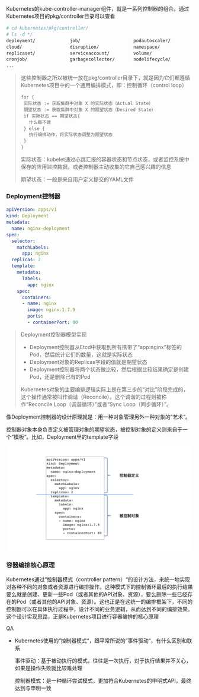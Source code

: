 Kubernetes的kube-controller-manager组件，就是一系列控制器的组合。通过Kubernetes项目的pkg/controller目录可以查看

~~~bash
# cd kubernetes/pkg/controller/
# ls -d */              
deployment/             job/                    podautoscaler/          
cloud/                  disruption/             namespace/              
replicaset/             serviceaccount/         volume/
cronjob/                garbagecollector/       nodelifecycle/          replication/            statefulset/            daemon/
...
~~~

>这些控制器之所以被统一放在pkg/controller目录下，就是因为它们都遵循Kubernetes项目中的一个通用编排模式，即：控制循环（control loop）
>
>~~~tex
>for {
>  实际状态 := 获取集群中对象 X 的实际状态（Actual State）
>  期望状态 := 获取集群中对象 X 的期望状态（Desired State）
>  if 实际状态 == 期望状态{
>    什么都不做
>  } else {
>    执行编排动作，将实际状态调整为期望状态
>  }
>}
>~~~
>
>实际状态：kubelet通过心跳汇报的容器状态和节点状态，或者监控系统中保存的应用监控数据，或者控制器主动收集的它自己感兴趣的信息
>
>期望状态：一般是来自用户定义提交的YAML文件

### Deployment控制器

~~~yaml
apiVersion: apps/v1
kind: Deployment
metadata:
  name: nginx-deployment
spec:
  selector:
    matchLabels:
      app: nginx
  replicas: 2
  template:
    metadata:
      labels:
        app: nginx
    spec:
      containers:
      - name: nginx
        image: nginx:1.7.9
        ports:
        - containerPort: 80
~~~

> Deployment控制器模型实现
>
> * Deployment控制器从Etcd中获取到所有携带了“app:nginx”标签的Pod，然后统计它们的数量，这就是实际状态
> * Deployment对象的Replicas字段的值就是期望状态
> * Deployment控制器将两个状态做比较，然后根据比较结果确定是创建Pod，还是删除已有的Pod
>
> Kubernetes对象的主要编排逻辑实际上是在第三步的“对比”阶段完成的，这个操作通常被叫作调谐（Reconcile）。这个调谐的过程则被称作“Reconcile Loop（调谐循环）”或者“Sync Loop（同步循环）”。

像Deployment控制器的设计原理就是：用一种对象管理另外一种对象的”艺术“。

控制器对象本身负责定义被管理对象的期望状态，被控制对象的定义则来自于一个”模板“。比如，Deployment里的template字段

![控制器](./images/controller_deployment.png)

### 容器编排核心原理

Kubernetes通过”控制器模式（controller pattern）“的设计方法，来统一地实现对各种不同的对象或者资源进行编排操作。这种模式下的控制循环最后的执行结果要么就是创建、更新一些Pod（或者其他的API对象、资源），要么删除一些已经存在的Pod（或者其他的API对象、资源）。这也正是在这统一的编排框架下，不同的控制器可以在具体执行过程中，设计不同的业务逻辑，从而达到不同的编排效果。这个设计实现思路，正是Kubernetes项目进行容器编排的核心原理

QA

* Kubernetes使用的”控制器模式“，跟平常所说的”事件驱动“，有什么区别和联系

  事件驱动：基于被动执行的模式，往往是一次执行，对于执行结果并不关心，如果是操作失败就比较难处理

  控制器模式：是一种循环尝试模式，更加符合Kubernetes的申明式API，最终达到与申明一致

